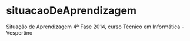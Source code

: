 situacaoDeAprendizagem
======================

Situação de Aprendizagem 4ª Fase 2014, curso Técnico em Informática - Vespertino
